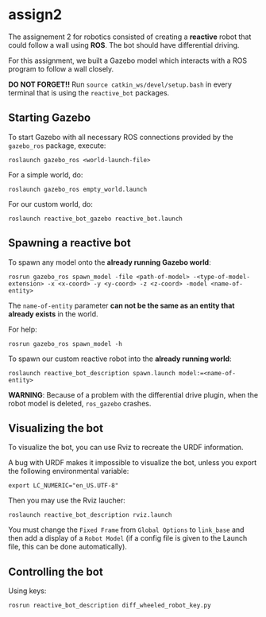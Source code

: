 # assign2

The assignement 2 for robotics consisted of creating a **reactive** robot that could follow a wall using **ROS**. The bot should have differential driving.

For this assignment, we built a Gazebo model which interacts with a ROS program to follow a wall closely.

**DO NOT FORGET!!** Run `source catkin_ws/devel/setup.bash` in every terminal that is using the `reactive_bot` packages.

## Starting Gazebo

To start Gazebo with all necessary ROS connections provided by the `gazebo_ros` package, execute:

```roslaunch gazebo_ros <world-launch-file>```

For a simple world, do:

```roslaunch gazebo_ros empty_world.launch```

For our custom world, do:

```roslaunch reactive_bot_gazebo reactive_bot.launch```

## Spawning a reactive bot

To spawn any model onto the **already running Gazebo world**:

```rosrun gazebo_ros spawn_model -file <path-of-model> -<type-of-model-extension> -x <x-coord> -y <y-coord> -z <z-coord> -model <name-of-entity>```

The `name-of-entity` parameter **can not be the same as an entity that already exists** in the world.

For help:

```rosrun gazebo_ros spawn_model -h```

To spawn our custom reactive robot into the **already running world**:

```roslaunch reactive_bot_description spawn.launch model:=<name-of-entity>```

**WARNING**: Because of a problem with the differential drive plugin, when the robot model is deleted, `ros_gazebo` crashes.

## Visualizing the bot

To visualize the bot, you can use Rviz to recreate the URDF information.

A bug with URDF makes it impossible to visualize the bot, unless you export the following environmental variable:

```export LC_NUMERIC="en_US.UTF-8"```

Then you may use the Rviz laucher:

```roslaunch reactive_bot_description rviz.launch```

You must change the `Fixed Frame` from `Global Options` to `link_base` and then add a display of a `Robot Model` (if a config file is given to the Launch file, this can be done automatically). 

## Controlling the bot

Using keys:

```rosrun reactive_bot_description diff_wheeled_robot_key.py```